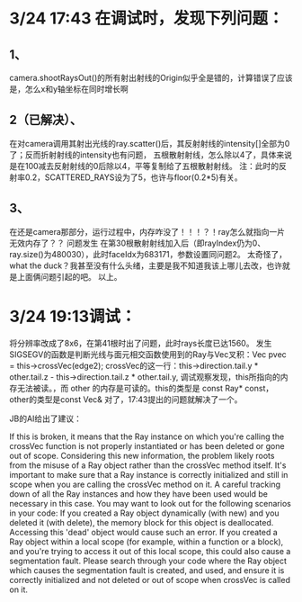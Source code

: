 # 3/24 17:43 在调试时，发现下列问题：

## 1、

camera.shootRaysOut()的所有射出射线的Origin似乎全是错的，计算错误了应该是，怎么x和y轴坐标在同时增长啊

## 2（已解决）、

在对camera调用其射出光线的ray.scatter()后，其反射射线的intensity[]全部为0了；反而折射射线的intensity也有问题，
五根散射射线，怎么除以4了，具体来说是在100减去反射射线的0后除以4，平等复制给了五根散射射线。
注：此时的反射率0.2，SCATTERED_RAYS设为了5，也许与floor(0.2*5)有关。

## 3、

在还是camera那部分，运行过程中，内存咋没了！！！？！ray怎么就指向一片无效内存了？？
问题发生 在第30根散射射线加入后（即rayIndex仍为0、ray.size()为480030），此时faceIdx为683171，参数设置同问题2。
太奇怪了，what the duck？我甚至没有什么头绪，主要是我不知道我该上哪儿去改，也许就是上面俩问题引起的吧。
以上。

# 3/24 19:13调试：

将分辨率改成了8x6，在第41根时出了问题，此时rays长度已达1560。
发生SIGSEGV的函数是判断光线与面元相交函数使用到的Ray与Vec叉积：Vec pvec = this->crossVec(edge2);
crossVec的这一行：this->direction.tail.y * other.tail.z - this->direction.tail.z * other.tail.y,
调试观察发现，this所指向的内存无法被读。，而 other 的内存是可读的。this的类型是 const Ray* const，other的类型是const Vec&
对了，17:43提出的问题就解决了一个。

JB的AI给出了建议：
    
If this is broken, it means that the Ray instance on which you're calling the crossVec function is not properly
instantiated or has been deleted or gone out of scope.
Considering this new information, the problem likely roots from the misuse of a Ray object rather than the crossVec
method itself. It's important to make sure that a Ray instance is correctly initialized and still in scope when you are
calling the crossVec method on it.
A careful tracking down of all the Ray instances and how they have been used would be necessary in this case.
You may want to look out for the following scenarios in your code:
If you created a Ray object dynamically (with new) and you deleted it (with delete), the memory block for this object is
deallocated. Accessing this 'dead' object would cause such an error.
If you created a Ray object within a local scope (for example, within a function or a block), and you're trying to
access it out of this local scope, this could also cause a segmentation fault.
Please search through your code where the Ray object which causes the segmentation fault is created, and used, and
ensure it is correctly initialized and not deleted or out of scope when crossVec is called on it.

